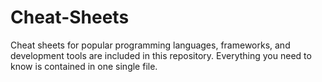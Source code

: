 # Cheat-Sheets
Cheat sheets for popular programming languages, frameworks, and development tools are included in this repository. Everything you need to know is contained in one single file.
